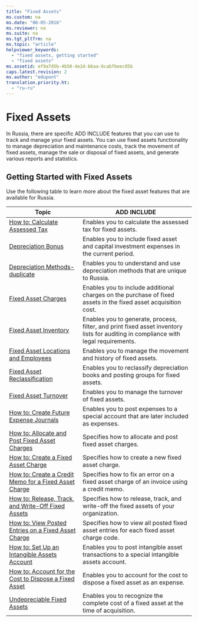 ```yaml
---
title: "Fixed Assets"
ms.custom: na
ms.date: "06-05-2016"
ms.reviewer: na
ms.suite: na
ms.tgt_pltfrm: na
ms.topic: "article"
helpviewer_keywords: 
  - "fixed assets, getting started"
  - "fixed assets"
ms.assetid: ef9a7d5b-4b50-4e2d-b6aa-6cabfbeec85b
caps.latest.revision: 2
ms.author: "edupont"
translation.priority.ht: 
  - "ru-ru"
---
```

# Fixed Assets
In Russia, there are specific ADD INCLUDE<!--[!INCLUDE[navnow](../../ApplicationDesign/includes/navnow_md.md)]--> features that you can use to track and manage your fixed assets. You can use fixed assets functionality to manage depreciation and maintenance costs, track the movement of fixed assets, manage the sale or disposal of fixed assets, and generate various reports and statistics.  
  
## Getting Started with Fixed Assets  
 Use the following table to learn more about the fixed asset features that are available for Russia.  
  
|Topic|ADD INCLUDE<!--[!INCLUDE[bp_tabledescription](../../ApplicationDesign/includes/bp_tabledescription_md.md)]-->|  
|-----------|---------------------------------------|  
|[How to: Calculate Assessed Tax](../../LocalFunctionalityForMicrosoftDynamicsNav2016/Russia/how-to-calculate-assessed-tax.md)|Enables you to calculate the assessed tax for fixed assets.|  
|[Depreciation Bonus](../../LocalFunctionalityForMicrosoftDynamicsNav2016/Russia/depreciation-bonus.md)|Enables you to include fixed asset and capital investment expenses in the current period.|  
|[Depreciation Methods\-duplicate](../../LocalFunctionalityForMicrosoftDynamicsNav2016/Russia/depreciation-methods-duplicate.md)|Enables you to understand and use depreciation methods that are unique to Russia.|  
|[Fixed Asset Charges](../../LocalFunctionalityForMicrosoftDynamicsNav2016/Russia/fixed-asset-charges.md)|Enables you to include additional charges on the purchase of fixed assets in the fixed asset acquisition cost.|  
|[Fixed Asset Inventory](../../LocalFunctionalityForMicrosoftDynamicsNav2016/Russia/fixed-asset-inventory.md)|Enables you to generate, process, filter, and print fixed asset inventory lists for auditing in compliance with legal requirements.|  
|[Fixed Asset Locations and Employees](../../LocalFunctionalityForMicrosoftDynamicsNav2016/Russia/fixed-asset-locations-and-employees.md)|Enables you to manage the movement and history of fixed assets.|  
|[Fixed Asset Reclassification](assetId:///c3393fa7-8112-461c-b64c-a639488fa86b)|Enables you to reclassify depreciation books and posting groups for fixed assets.|  
|[Fixed Asset Turnover](../../LocalFunctionalityForMicrosoftDynamicsNav2016/Russia/fixed-asset-turnover.md)|Enables you to manage the turnover of fixed assets.|  
|[How to: Create Future Expense Journals](../../LocalFunctionalityForMicrosoftDynamicsNav2016/Russia/how-to-create-future-expense-journals.md)|Enables you to post expenses to a special account that are later included as expenses.|  
|[How to: Allocate and Post Fixed Asset Charges](../../LocalFunctionalityForMicrosoftDynamicsNav2016/Russia/how-to-allocate-and-post-fixed-asset-charges.md)|Specifies how to allocate and post fixed asset charges.|  
|[How to: Create a Fixed Asset Charge](../../LocalFunctionalityForMicrosoftDynamicsNav2016/Russia/how-to-create-a-fixed-asset-charge.md)|Specifies how to create a new fixed asset charge.|  
|[How to: Create a Credit Memo for a Fixed Asset Charge](../../LocalFunctionalityForMicrosoftDynamicsNav2016/Russia/how-to-create-a-credit-memo-for-a-fixed-asset-charge.md)|Specifies how to fix an error on a fixed asset charge of an invoice using a credit memo.|  
|[How to: Release, Track, and Write\-Off Fixed Assets](../../LocalFunctionalityForMicrosoftDynamicsNav2016/Russia/how-to-release-track-and-write-off-fixed-assets.md)|Specifies how to release, track, and write\-off the fixed assets of your organization.|  
|[How to: View Posted Entries on a Fixed Asset Charge](../../LocalFunctionalityForMicrosoftDynamicsNav2016/Russia/how-to-view-posted-entries-on-a-fixed-asset-charge.md)|Specifies how to view all posted fixed asset entries for each fixed asset charge code.|  
|[How to: Set Up an Intangible Assets Account](../../LocalFunctionalityForMicrosoftDynamicsNav2016/Russia/how-to-set-up-an-intangible-assets-account.md)|Enables you to post intangible asset transactions to a special intangible assets account.|  
|[How to: Account for the Cost to Dispose a Fixed Asset](../../LocalFunctionalityForMicrosoftDynamicsNav2016/Russia/how-to-account-for-the-cost-to-dispose-a-fixed-asset.md)|Enables you to account for the cost to dispose a fixed asset as an expense.|  
|[Undepreciable Fixed Assets](../../LocalFunctionalityForMicrosoftDynamicsNav2016/Russia/undepreciable-fixed-assets.md)|Enables you to recognize the complete cost of a fixed asset at the time of acquisition.|